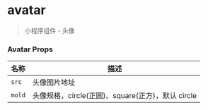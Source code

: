 # avatar

> 小程序组件 - 头像

### Avatar Props

| 名称                  | 描述                         |
|----------------------|------------------------------|
|`src`           |  头像图片地址  |
|`mold`         | 头像规格，circle(正圆)、square(正方)，默认 circle |